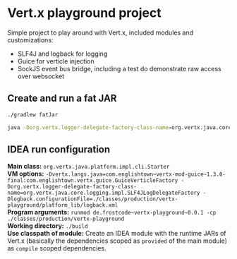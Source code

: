 # Vert.x playground project

Simple project to play around with Vert.x, included modules and customizations:

* SLF4J and logback for logging
* Guice for verticle injection
* SockJS event bus bridge, including a test do demonstrate raw access over websocket

## Create and run a fat JAR

```bash
./gradlew fatJar
```

```bash
java -Dorg.vertx.logger-delegate-factory-class-name=org.vertx.java.core.logging.impl.SLF4JLogDelegateFactory -jar ./build/libs/vertx-playground-0.0.1-fat.jar runmod de.frostcode~vertx-playground~0.0.1
```

## IDEA run configuration

**Main class:** `org.vertx.java.platform.impl.cli.Starter`  
**VM options:** `-Dvertx.langs.java=com.englishtown~vertx-mod-guice~1.3.0-final:com.englishtown.vertx.guice.GuiceVerticleFactory -Dorg.vertx.logger-delegate-factory-class-name=org.vertx.java.core.logging.impl.SLF4JLogDelegateFactory -Dlogback.configurationFile=./classes/production/vertx-playground/platform_lib/logback.xml`  
**Program arguments:** `runmod de.frostcode~vertx-playground~0.0.1 -cp ./classes/production/vertx-playground`  
**Working directory:** `./build`  
**Use classpath of module:** Create an IDEA module with the runtime JARs of Vert.x (basically the dependencies scoped as `provided` of the main module) as `compile` scoped dependencies.
